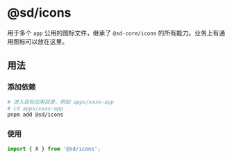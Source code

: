 # @sd/icons

用于多个 `app` 公用的图标文件，继承了 `@sd-core/icons` 的所有能力。业务上有通用图标可以放在这里。

## 用法

### 添加依赖

```bash
# 进入目标应用目录，例如 apps/xxxx-app
# cd apps/xxxx-app
pnpm add @sd/icons
```

### 使用

```ts
import { X } from '@sd/icons';
```
